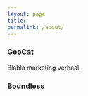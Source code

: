 ```yaml
---
layout: page
title: 
permalink: /about/
---
```



### GeoCat

Blabla marketing verhaal.

### Boundless
